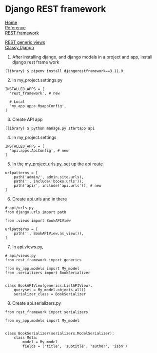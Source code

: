 # Django REST framework
[Home](../README.md)   
[Reference](https://djangoforapis.com/library-website-and-api/)    
[REST framework](https://learndjango.com/tutorials/official-django-rest-framework-tutorial-beginners) 
  
[REST generic views](https://www.django-rest-framework.org/api-guide/generic-views/)    
[Classy Django](http://www.cdrf.co/)  

1.  After installing django, and django models in a project and app, install django rest frame work
```
(library) $ pipenv install djangorestframework==3.11.0
```

2. In my_project.settings.py
```
INSTALLED_APPS = [
  'rest_framework', # new

  # Local
  'my_app.apps.MyappConfig',
]
```
3. Create API app
```
(library) $ python manage.py startapp api
```
4. In my_project.settings
```
INSTALLED_APPS = [
  'api.apps.ApiConfig', # new
]
```
5. In the my_project.urls.py, set up the api route
```
urlpatterns = [
    path('admin/', admin.site.urls),
    path('', include('books.urls')),
    path('api/', include('api.urls')), # new
]
```
6. Create api.urls and in there
```
# api/urls.py
from django.urls import path

from .views import BookAPIView

urlpatterns = [
    path('', BookAPIView.as_view()),
]
```
7. In api.views.py,
```
# api/views.py
from rest_framework import generics

from my_app.models import My_model
from .serializers import BookSerializer


class BookAPIView(generics.ListAPIView):
    queryset = My_model.objects.all()
    serializer_class = BookSerializer
```
8. Create api.serializers.py
```
from rest_framework import serializers

from my_app.models import My_model


class BookSerializer(serializers.ModelSerializer):
    class Meta:
        model = My_model
        fields = ('title', 'subtitle', 'author', 'isbn')
```


